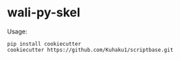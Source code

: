 # wali-py-skel

Usage:

```
pip install cookiecutter
cookiecutter https://github.com/Kuhaku1/scriptbase.git
```